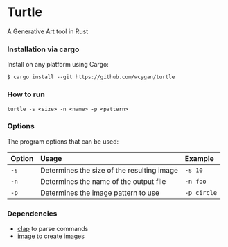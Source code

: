 # Turtle
A Generative Art tool in Rust

### Installation via cargo

Install on any platform using Cargo:

```console
$ cargo install --git https://github.com/wcygan/turtle
```

### How to run
`turtle -s <size> -n <name> -p <pattern>`

### Options

The program options that can be used:

| Option      | Usage                                                           | Example            |
| :---------- | :-------------------------------------------------------------- | :----------------- |
| `-s`        | Determines the size of the resulting image                      | `-s 10`            |
| `-n`        | Determines the name of the output file                          | `-n foo`           |
| `-p`        | Determines the image pattern to use                             | `-p circle`        |


### Dependencies
- [clap](https://docs.rs/clap/2.33.3/clap/) to parse commands
- [image](https://docs.rs/image) to create images